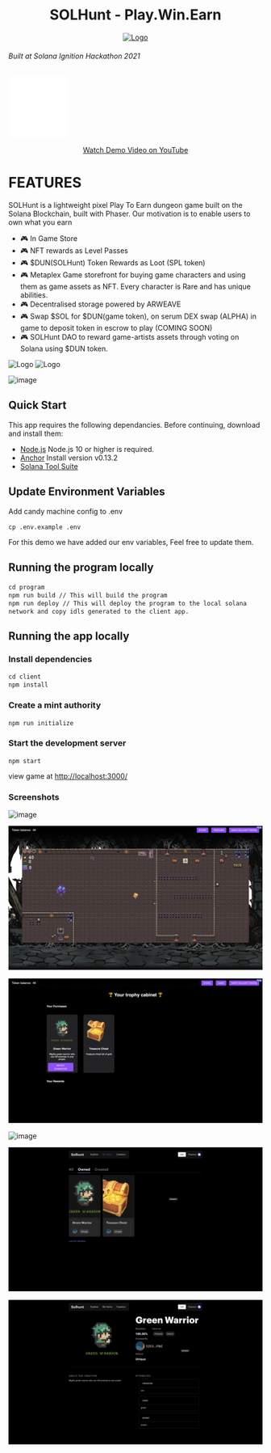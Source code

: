 <h1 align="center">SOLHunt - Play.Win.Earn</h1>

<p align="center">
  <a href="https://github.com/niftysubs/niftysubs">
    <img src="https://github.com/SOLBROS/SolHunt-GamePlay/blob/master/src/assets/SOLHunt.png" alt="Logo" width="480" height="240">
  </a>
  <h6>Built at Solana Ignition Hackathon 2021</h6>
  <img src="https://github.com/Sagar133/RPG-Solidity-Game/blob/master/src/assets/logotype-solana-ignition-2.svg" alt="Logo" width="120" height="120">
  </p>
  
  <p align="center"><a href="#">Watch Demo Video on YouTube</a></p>

# FEATURES

SOLHunt is a lightweight pixel Play To Earn dungeon game built on the Solana Blockchain, built with Phaser. Our motivation is to enable users to own what you earn

- 🎮 In Game Store
- 🎮 NFT rewards as Level Passes
- 🎮 $DUN(SOLHunt) Token Rewards as Loot (SPL token)
- 🎮 Metaplex Game storefront for buying game characters and using them as game assets as NFT. Every character is Rare and has unique abilities.
- 🎮 Decentralised storage powered by ARWEAVE
- 🎮 Swap $SOL for $DUN(game token), on serum DEX swap (ALPHA) in game to deposit token in escrow to play (COMING SOON)
- 🎮 SOLHunt DAO to reward game-artists assets through voting on Solana using $DUN token.

<p>
 <img src="https://github.com/SOLBROS/SolHunt-GamePlay/blob/master/src/assets/game%20github.png" alt="Logo" width="480" height="240">
 <img src="https://github.com/SOLBROS/SolHunt-GamePlay/blob/master/src/assets/dao.png" alt="Logo" width="480" height="240">
</p>

![image](https://user-images.githubusercontent.com/43913734/137470795-cfd95f0c-2649-448f-a7ce-18c8249a79fd.png)

## Quick Start

This app requires the following dependancies. Before continuing, download and install them:

- [Node.js](https://nodejs.org/en/download/) Node.js 10 or higher is required.
- [Anchor](https://project-serum.github.io/anchor/getting-started/installation.html#install-solana) Install version v0.13.2
- [Solana Tool Suite](https://docs.solana.com/cli/install-solana-cli-tools)

## Update Environment Variables

Add candy machine config to .env

```
cp .env.example .env
```

For this demo we have added our env variables, Feel free to update them.

## Running the program locally

```
cd program
npm run build // This will build the program
npm run deploy // This will deploy the program to the local solana network and copy idls generated to the client app.
```

## Running the app locally

### Install dependencies

```
cd client
npm install
```

### Create a mint authority

```
npm run initialize
```

### Start the development server

```
npm start
```

view game at [http://localhost:3000/](http://localhost:3000/)

### Screenshots

![image](./screenshots/1.png)

![image](./screenshots/2.png)

![image](./screenshots/3.png)

![image](./screenshots/4.png)

![image](./screenshots/5.png)

![image](./screenshots/6.png)
